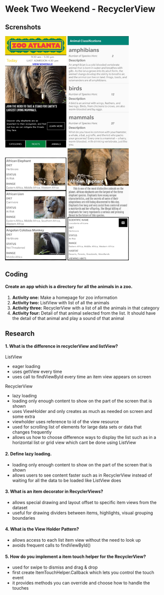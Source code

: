 # Week Two Weekend - RecyclerView #

## Screnshots ##
<p float="left">
  <img src="/screenshots/1.jpg" width="200" />
  <img src="/screenshots/2.jpg" width="200" />
  <img src="/screenshots/3.jpg" width="200" />
  <img src="/screenshots/4.jpg" width="200" />
</p>

## Coding
#### Create an app which is a directory for all the animals in a zoo. </br> ####
1. <b>Activity one:</b> Make a homepage for zoo information
2. <b>Activity two:</b> ListView with list of all the animals
3. <b>Activity three:</b> RecyclerView with a list of all the animals in that category
4. <b>Activity four:</b> Detail of that animal selected from the list. It should have the detail of that animal and play a sound of that animal

## Research ##
#### 1. What is the difference in recyclerView and listView? ####
ListView </br>
* eager loading
* uses getView every time
* uses call to findViewById every time an item view appears on screen

RecyclerView </br>
* lazy loading
* loading only enough content to show on the part of the screen that is shown
* uses ViewHolder and only creates as much as needed on screen and some extra
* viewholder uses reference to id of the view resource
* used for scrolling list of elements for large data sets or data that changes frequently
* allows us how to choose difference ways to display the list such as in a horizontal list or grid view which cant be done using ListView

#### 2. Define lazy loading. ####
* loading only enough content to show on the part of the screen that is shown
* allows users to see content faster such as in RecyclerView instead of waiting for all the data to be loaded like ListView does

#### 3. What is an item decorator in RecyclerViews? ####
* allows special drawing and layout offset to specific item views from the dataset
* useful for drawing dividers between items, highlights, visual grouping boundaries

#### 4. What is the View Holder Pattern? ####
* allows access to each list item view without the need to look up
* avoids frequent calls to findViewById()

#### 5. How do you implement a item touch helper for the RecyclerView? ####
* used for swipe to dismiss and drag & drop
* first create ItemTouchHelper.Callback which lets you control the touch event
* it provides methods you can override and choose how to handle the touches
